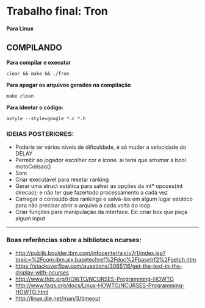 # Trabalho final: Tron
#### Para Linux

## COMPILANDO
**Para compilar e executar**

```clear && make && ./Tron```

**Para apagar os arquivos gerados na compilação**

```make clean```

**Para identar o código:**

```astyle --style=google *.c *.h```


### IDEIAS POSTERIORES:
- Poderia ter vários niveis de dificuldade, é só mudar a velocidade do DELAY
- Permitir ao jogador escolher cor e ícone. ai teria que arrumar a bool motoColisao()
- Som
- Criar executável para resetar ranking
- Gerar uma struct estática para salvar as opções da int* opcoes(int direcao); e não ter que fazertodo processamento a cada vez
- Carregar o conteúdo dos rankings e salvá-los em algum lugar estático para não precisar abrir o arquivo a cada volta do loop
- Criar funções para manipulação da interface. Ex: criar box que peça algum input


----

### Boas referências sobre a biblioteca ncurses:
- http://publib.boulder.ibm.com/infocenter/aix/v7r1/index.jsp?topic=%2Fcom.ibm.aix.basetechref%2Fdoc%2Fbasetrf2%2Fgetch.htm
- https://stackoverflow.com/questions/3065116/get-the-text-in-the-display-with-ncurses
- http://www.tldp.org/HOWTO/NCURSES-Programming-HOWTO
- http://www.faqs.org/docs/Linux-HOWTO/NCURSES-Programming-HOWTO.html
- http://linux.die.net/man/3/timeout
